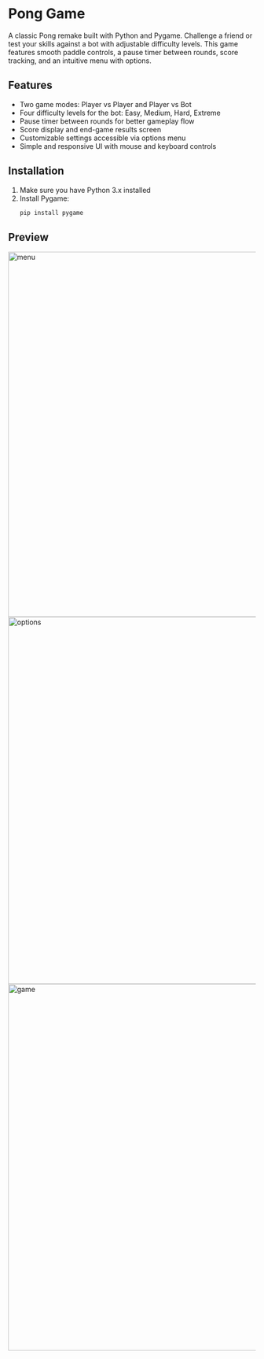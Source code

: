 # Pong Game

A classic Pong remake built with Python and Pygame. Challenge a friend or test your skills against a bot with adjustable difficulty levels. This game features smooth paddle controls, a pause timer between rounds, score tracking, and an intuitive menu with options.

## Features

- Two game modes: Player vs Player and Player vs Bot  
- Four difficulty levels for the bot: Easy, Medium, Hard, Extreme  
- Pause timer between rounds for better gameplay flow  
- Score display and end-game results screen  
- Customizable settings accessible via options menu  
- Simple and responsive UI with mouse and keyboard controls  

## Installation

1. Make sure you have Python 3.x installed  
2. Install Pygame:  
   ```bash
   pip install pygame
   ```

## Preview
<img width="1121" height="742" alt="menu" src="https://github.com/user-attachments/assets/49bf2a78-4ca8-4bad-a039-a42fd4826a35" />
<img width="1118" height="746" alt="options" src="https://github.com/user-attachments/assets/8e6967ca-d2c3-4b8f-8a82-8c224c35b321" />
<img width="1117" height="745" alt="game" src="https://github.com/user-attachments/assets/0732c0ff-4c41-4c55-8610-0525a641e75a" />
